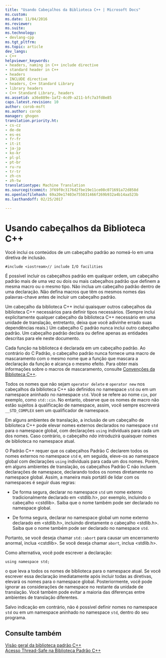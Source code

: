 ```yaml
---
title: "Usando Cabeçalhos da Biblioteca C++ | Microsoft Docs"
ms.custom: 
ms.date: 11/04/2016
ms.reviewer: 
ms.suite: 
ms.technology:
- devlang-cpp
ms.tgt_pltfrm: 
ms.topic: article
dev_langs:
- C++
helpviewer_keywords:
- headers, naming in C++ include directive
- standard header in C++
- headers
- INCLUDE directive
- headers, C++ Standard Library
- library headers
- C++ Standard Library, headers
ms.assetid: a36e889e-1af2-4cd9-a211-bfc7a3fd8e85
caps.latest.revision: 10
author: corob-msft
ms.author: corob
manager: ghogen
translation.priority.ht:
- cs-cz
- de-de
- es-es
- fr-fr
- it-it
- ja-jp
- ko-kr
- pl-pl
- pt-br
- ru-ru
- tr-tr
- zh-cn
- zh-tw
translationtype: Machine Translation
ms.sourcegitcommit: 3f69f0c3176d2fbe19e11ce08c071691a72d858d
ms.openlocfilehash: 69a20e17403e755031466f269b932a4b14aa523b
ms.lasthandoff: 02/25/2017

---
```

# <a name="using-c-library-headers"></a>Usando cabeçalhos da Biblioteca C++
Você inclui os conteúdos de um cabeçalho padrão ao nomeá-lo em uma diretiva de inclusão.  
  
```  
#include <iostream>// include I/O facilities  
```  
  
 É possível incluir os cabeçalhos padrão em qualquer ordem, um cabeçalho padrão mais de uma vez ou dois ou mais cabeçalhos padrão que definem a mesma macro ou o mesmo tipo. Não inclua um cabeçalho padrão dentro de uma declaração. Não defina macros que têm os mesmos nomes das palavras-chave antes de incluir um cabeçalho padrão.  
  
 Um cabeçalho da biblioteca C++ inclui quaisquer outros cabeçalhos da biblioteca C++ necessários para definir tipos necessários. (Sempre inclui explicitamente qualquer cabeçalho da biblioteca C++ necessário em uma unidade de translação, entretanto, deixa que você adivinhe errado suas dependências reais.) Um cabeçalho C padrão nunca inclui outro cabeçalho padrão. Um cabeçalho padrão declara ou define apenas as entidades descritas para ele neste documento.  
  
 Cada função na biblioteca é declarada em um cabeçalho padrão. Ao contrário do C Padrão, o cabeçalho padrão nunca fornece uma macro de mascaramento com o mesmo nome que a função que mascara a declaração da função e alcança o mesmo efeito. Para obter mais informações sobre o macros de mascaramento, consulte [Convenções da Biblioteca C++](../standard-library/cpp-library-conventions.md).  
  
 Todos os nomes que não sejam `operator delete` e `operator new` nos cabeçalhos da biblioteca C++ são definidos no namespace `std` ou em um namespace aninhado no namespace `std`. Você se refere ao nome `cin`, por exemplo, como `std::cin`. No entanto, observe que os nomes de macro não estão sujeitos à qualificação de namespace, assim, você sempre escreverá `__STD_COMPLEX` sem um qualificador de namespace.  
  
 Em alguns ambientes de translação, a inclusão de um cabeçalho de biblioteca C++ pode elevar nomes externos declarados no namespace `std` para o namespace global, com declarações `using` individuais para cada um dos nomes. Caso contrário, o cabeçalho *não* introduzirá quaisquer nomes de biblioteca no namespace atual.  
  
 O Padrão C++ requer que os cabeçalhos Padrão C declarem todos os nomes externos no namespace `std` e, em seguida, eleve-os ao namespace global com declarações `using` individuais para cada um dos nomes. Porém, em alguns ambientes de translação, os cabeçalhos Padrão C não incluem declarações de namespace, declarando todos os nomes diretamente no namespace global. Assim, a maneira mais portátil de lidar com os namespaces é seguir duas regras:  
  
-   De forma segura, declarar no namespace `std` um nome externo tradicionalmente declarado em \<stdlib.h>, por exemplo, incluindo o cabeçalho \<cstdlib>. Saiba que o nome também pode ser declarado no namespace global.  
  
-   De forma segura, declarar no namespace global um nome externo declarado em \<stdlib.h>, incluindo diretamente o cabeçalho \<stdlib.h>. Saiba que o nome também pode ser declarado no namespace `std`.  
  
 Portanto, se você deseja chamar `std::abort` para causar um encerramento anormal, inclua \<cstdlib>. Se você deseja chamar `abort`, inclua \<stdlib.h>.  
  
 Como alternativa, você pode escrever a declaração:  
  
```  
using namespace std;  
```  
  
 o que leva a todos os nomes de biblioteca para o namespace atual. Se você escrever essa declaração imediatamente após incluir todas as diretivas, elevará os nomes para o namespace global. Posteriormente, você pode ignorar as considerações de namespace no restante da unidade de translação. Você também pode evitar a maioria das diferenças entre ambientes de translação diferentes.  
  
 Salvo indicação em contrário, não é possível definir nomes no namespace `std` ou em um namespace aninhado no namespace `std`, dentro do seu programa.  
  
## <a name="see-also"></a>Consulte também  
 [Visão geral da biblioteca padrão C++](../standard-library/cpp-standard-library-overview.md)   
 [Acesso Thread-Safe na Biblioteca Padrão C++](../standard-library/thread-safety-in-the-cpp-standard-library.md)


